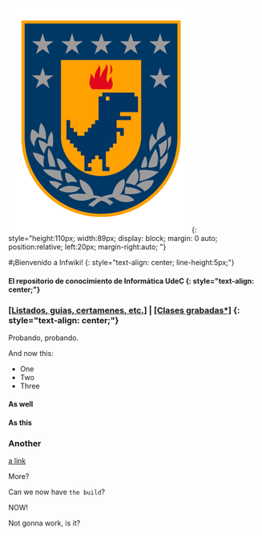 ![[^1]](img/udeconline.png){: style="height:110px; width:89px; display: block; margin: 0 auto; position:relative; left:20px; margin-right:auto; "}
 
#¡Bienvenido a Infwiki! {: style="text-align: center; line-height:5px;"}
#### El repositorio de conocimiento de Informática UdeC {: style="text-align: center;"}

### [[Listados, guias, certamenes, etc.]](index.md) | [[Clases grabadas\*]](index.md) {: style="text-align: center;"}

 Probando, probando.

And now this:

- One
- Two
- Three


#### As well

#### As this

### Another

[a link](https://aws.com)

More?


Can we now have `the build`?

NOW!


Not gonna work, is it?

[^1]: Logo UdeC online @conocats.
